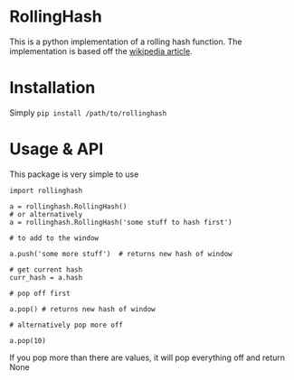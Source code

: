 # RollingHash #

This is a python implementation of a rolling hash function. The implementation
is based off the [wikipedia article](https://en.wikipedia.org/w/index.php?title=Rolling_hash&oldid=751411496#Rabin-Karp_rolling_hash).

# Installation #

Simply ```pip install /path/to/rollinghash```

# Usage & API #

This package is very simple to use

```
import rollinghash

a = rollinghash.RollingHash()
# or alternatively
a = rollinghash.RollingHash('some stuff to hash first')

# to add to the window

a.push('some more stuff')  # returns new hash of window

# get current hash
curr_hash = a.hash

# pop off first 

a.pop() # returns new hash of window

# alternatively pop more off

a.pop(10)
```

If you pop more than there are values, it will pop everything off and return None

